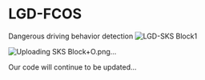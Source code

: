# LGD-FCOS
Dangerous driving behavior detection
![LGD-SKS Block1](https://github.com/Northcandle/LGD-FCOS/assets/52914742/6f922f03-2b08-4918-99a8-ec7383b15162)


![Uploading SKS Block+O.png…]()

Our code will continue to be updated...
